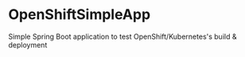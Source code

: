 # OpenShiftSimpleApp
Simple Spring Boot application to test OpenShift/Kubernetes's build &amp; deployment
